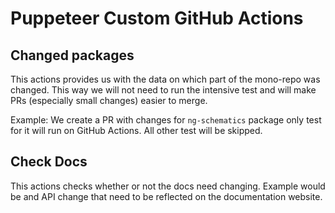 # Puppeteer Custom GitHub Actions

## Changed packages

This actions provides us with the data on which part of the mono-repo was changed.
This way we will not need to run the intensive test and will make PRs (especially small changes) easier to merge.

Example:
We create a PR with changes for `ng-schematics` package only test for it will run on GitHub Actions.
All other test will be skipped.

## Check Docs

This actions checks whether or not the docs need changing. Example would be and API change that need to be reflected
on the documentation website.
